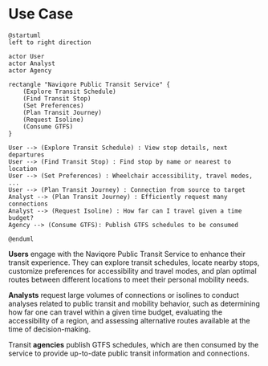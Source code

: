 # Use Case

```plantuml
@startuml
left to right direction

actor User
actor Analyst
actor Agency

rectangle "Naviqore Public Transit Service" {
    (Explore Transit Schedule)
    (Find Transit Stop)
    (Set Preferences)
    (Plan Transit Journey)
    (Request Isoline)
    (Consume GTFS)
}

User --> (Explore Transit Schedule) : View stop details, next departures
User --> (Find Transit Stop) : Find stop by name or nearest to location
User --> (Set Preferences) : Wheelchair accessibility, travel modes, ...
User --> (Plan Transit Journey) : Connection from source to target
Analyst --> (Plan Transit Journey) : Efficiently request many connections
Analyst --> (Request Isoline) : How far can I travel given a time budget?
Agency --> (Consume GTFS): Publish GTFS schedules to be consumed

@enduml
```

**Users** engage with the Naviqore Public Transit Service to enhance their transit experience. They can explore transit
schedules, locate nearby stops, customize preferences for accessibility and travel modes, and plan optimal routes
between different locations to meet their personal mobility needs.

**Analysts** request large volumes of connections or isolines to conduct analyses related to public
transit and mobility behavior, such as determining how far one can travel within a given time budget, evaluating the
accessibility of a region, and assessing alternative routes available at the time of decision-making.

Transit **agencies** publish GTFS schedules, which are then consumed by the service to provide up-to-date public transit
information and connections.
